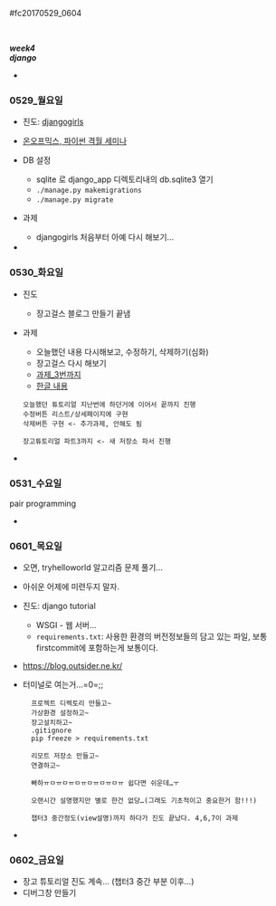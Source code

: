 #fc20170529_0604

<br>

*__week4__*  
*__django__*

-
### 0529_월요일

- 진도: [djangogirls](https://tutorial.djangogirls.org/ko/django_models/)
- [온오프믹스, 파이썬 격월 세미나](http://onoffmix.com/event/99927)

- DB 설정
	- sqlite 로 django_app 디렉토리내의 db.sqlite3 열기
	- `./manage.py makemigrations`
	- `./manage.py migrate`

- 과제
	- djangogirls 처음부터 아예 다시 해보기...

-
### 0530_화요일

- 진도
	- 장고걸스 블로그 만들기 끝냄

- 과제 
	- 오늘했던 내용 다시해보고, 수정하기, 삭제하기(심화)
	- 장고걸스 다시 해보기
	- [과제_3번까지](https://docs.djangoproject.com/en/1.11/intro/)
	- [한글 내용](http://django-document-korean.readthedocs.io/ko/master/)
	
	```
	오늘했던 튜토리얼 지난번에 하던거에 이어서 끝까지 진행
	수정버튼 리스트/상세페이지에 구현
	삭제버튼 구현 <- 추가과제, 안해도 됨
	
	장고튜토리얼 파트3까지 <- 새 저장소 파서 진행
	```
	
-
### 0531_수요일

pair programming

-
### 0601_목요일

- 오면, tryhelloworld 알고리즘 문제 풀기...
- 아쉬운 어제에 미련두지 말자.

- 진도: django tutorial
	- WSGI - 웹 서버...
	- `requirements.txt`: 사용한 환경의 버전정보들의 담고 있는 파일, 보통 firstcommit에 포함하는게 보통이다.

- https://blog.outsider.ne.kr/

- 터미널로 여는거...=0=;;

		프로젝트 디렉토리 만들고~
		가상환경 설정하고~
		장고설치하고~
		.gitignore
		pip freeze > requirements.txt
		
		리모트 저장소 만들고~
		연결하고~
		
		빠하ㅠㅁㅠㅁㅠㅁㅠㅁㅠㅁㅠㅁㅠ 쉽다면 쉬운데…ㅜ
		
		오랜시간 설명했지만 별로 한건 없당…(그래도 기초적이고 중요한거 함!!!)
		
		챕터3 중간정도(view설명)까지 하다가 진도 끝났다. 4,6,7이 과제
		
-
### 0602_금요일

- 장고 튜토리얼 진도 계속... (챕터3 중간 부분 이후...)
- 디버그창 만들기